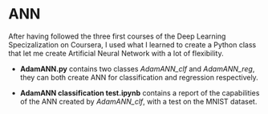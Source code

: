 # ANN
After having followed the three first courses of the Deep Learning Specizalization on Coursera, I used what I learned to create a Python class that let me create Artificial Neural Network with a lot of flexibility.

 - **AdamANN.py** contains two classes *AdamANN_clf* and *AdamANN_reg*, they can both create ANN for classification and regression respectively.

 - **AdamANN classification test.ipynb** contains a report of the capabilities of the ANN created by *AdamANN_clf*, with a test on the MNIST dataset.
